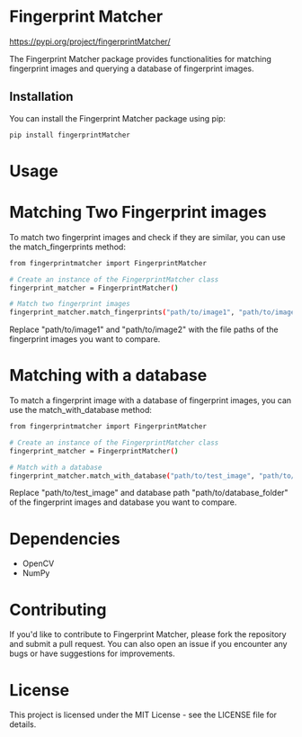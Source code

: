 # Fingerprint Matcher

https://pypi.org/project/fingerprintMatcher/

The Fingerprint Matcher package provides functionalities for matching fingerprint images and querying a database of fingerprint images.

## Installation

You can install the Fingerprint Matcher package using pip:

```bash
pip install fingerprintMatcher
```

# Usage

# Matching Two Fingerprint images

To match two fingerprint images and check if they are similar, you can use the match_fingerprints method:

```bash
from fingerprintmatcher import FingerprintMatcher

# Create an instance of the FingerprintMatcher class
fingerprint_matcher = FingerprintMatcher()

# Match two fingerprint images
fingerprint_matcher.match_fingerprints("path/to/image1", "path/to/image2")
```
Replace "path/to/image1" and "path/to/image2" with the file paths of the fingerprint images you want to compare.

# Matching with a database

To match a fingerprint image with a database of fingerprint images, you can use the match_with_database method:

```bash
from fingerprintmatcher import FingerprintMatcher

# Create an instance of the FingerprintMatcher class
fingerprint_matcher = FingerprintMatcher()

# Match with a database
fingerprint_matcher.match_with_database("path/to/test_image", "path/to/database_folder")
```

Replace "path/to/test_image" and database path "path/to/database_folder" of the fingerprint images and database you want to compare.

# Dependencies

- OpenCV
- NumPy


# Contributing

If you'd like to contribute to Fingerprint Matcher, please fork the repository and submit a pull request. You can also open an issue if you encounter any bugs or have suggestions for improvements.

# License

This project is licensed under the MIT License - see the LICENSE file for details.

